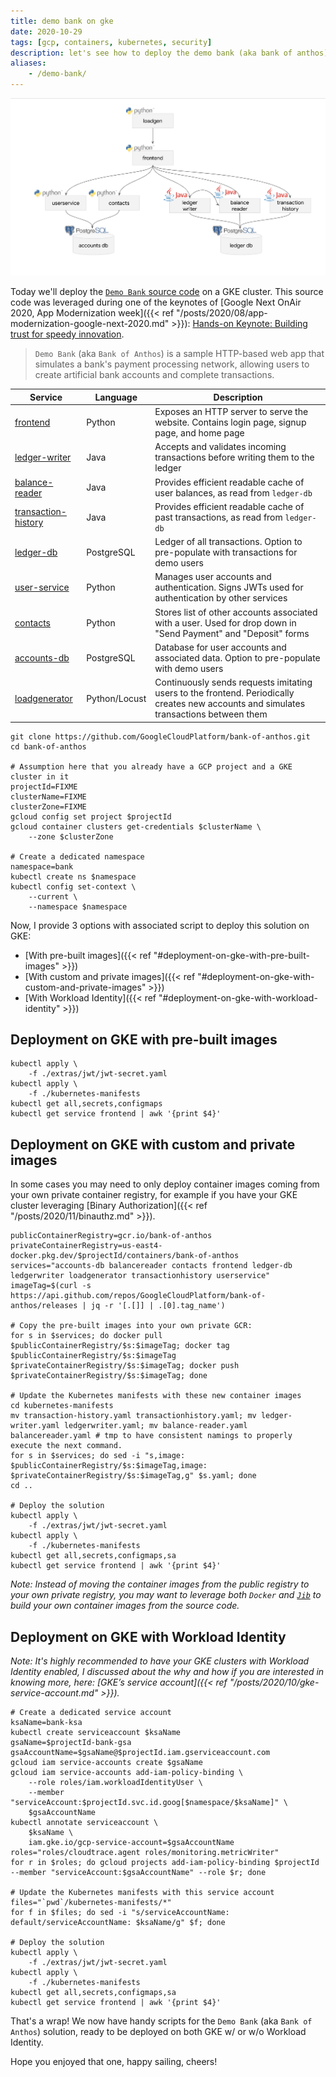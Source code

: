 ```yaml
---
title: demo bank on gke
date: 2020-10-29
tags: [gcp, containers, kubernetes, security]
description: let's see how to deploy the demo bank (aka bank of anthos) solution on gke, w/ or w/o workload identity
aliases:
    - /demo-bank/
---
```

[![](https://github.com/GoogleCloudPlatform/bank-of-anthos/raw/master/docs/architecture.png)](https://github.com/GoogleCloudPlatform/bank-of-anthos/raw/master/docs/architecture.png)

Today we'll deploy the [`Demo Bank` source code](https://github.com/GoogleCloudPlatform/bank-of-anthos/) on a GKE cluster. This source code was leveraged during one of the keynotes of [Google Next OnAir 2020, App Modernization week]({{< ref "/posts/2020/08/app-modernization-google-next-2020.md" >}}): [Hands-on Keynote: Building trust for speedy innovation](https://youtu.be/7QR1z35h_yc).

> `Demo Bank` (aka `Bank of Anthos`) is a sample HTTP-based web app that simulates a bank's payment processing network, allowing users to create artificial bank accounts and complete transactions.

| Service | Language | Description |
| ------- | -------- | ----------- |
| [frontend](https://github.com/GoogleCloudPlatform/bank-of-anthos/tree/master/src/frontend) | Python | Exposes an HTTP server to serve the website. Contains login page, signup page, and home page |
| [ledger-writer](https://github.com/GoogleCloudPlatform/bank-of-anthos/tree/master/src/ledgerwriter) | Java | Accepts and validates incoming transactions before writing them to the ledger |
| [balance-reader](https://github.com/GoogleCloudPlatform/bank-of-anthos/tree/master/src/balancereader) | Java | Provides efficient readable cache of user balances, as read from `ledger-db` |
| [transaction-history](https://github.com/GoogleCloudPlatform/bank-of-anthos/tree/master/src/transactionhistory) | Java | Provides efficient readable cache of past transactions, as read from `ledger-db` |
| [ledger-db](https://github.com/GoogleCloudPlatform/bank-of-anthos/tree/master/src/ledger-db) | PostgreSQL | Ledger of all transactions. Option to pre-populate with transactions for demo users |
| [user-service](https://github.com/GoogleCloudPlatform/bank-of-anthos/tree/master/src/userservice) | Python | Manages user accounts and authentication. Signs JWTs used for authentication by other services |
| [contacts](https://github.com/GoogleCloudPlatform/bank-of-anthos/tree/master/src/contacts) | Python | Stores list of other accounts associated with a user. Used for drop down in "Send Payment" and "Deposit" forms |
| [accounts-db](https://github.com/GoogleCloudPlatform/bank-of-anthos/tree/master/src/accounts-db) | PostgreSQL | Database for user accounts and associated data. Option to pre-populate with demo users |
| [loadgenerator](https://github.com/GoogleCloudPlatform/bank-of-anthos/tree/master/src/loadgenerator) | Python/Locust | Continuously sends requests imitating users to the frontend. Periodically creates new accounts and simulates transactions between them |

```
git clone https://github.com/GoogleCloudPlatform/bank-of-anthos.git
cd bank-of-anthos

# Assumption here that you already have a GCP project and a GKE cluster in it
projectId=FIXME
clusterName=FIXME
clusterZone=FIXME
gcloud config set project $projectId
gcloud container clusters get-credentials $clusterName \
    --zone $clusterZone

# Create a dedicated namespace
namespace=bank
kubectl create ns $namespace
kubectl config set-context \
    --current \
    --namespace $namespace
```

Now, I provide 3 options with associated script to deploy this solution on GKE:
- [With pre-built images]({{< ref "#deployment-on-gke-with-pre-built-images" >}})
- [With custom and private images]({{< ref "#deployment-on-gke-with-custom-and-private-images" >}})
- [With Workload Identity]({{< ref "#deployment-on-gke-with-workload-identity" >}})

## Deployment on GKE with pre-built images

```
kubectl apply \
    -f ./extras/jwt/jwt-secret.yaml
kubectl apply \
    -f ./kubernetes-manifests
kubectl get all,secrets,configmaps
kubectl get service frontend | awk '{print $4}'
```

## Deployment on GKE with custom and private images

In some cases you may need to only deploy container images coming from your own private container registry, for example if you have your GKE cluster leveraging [Binary Authorization]({{< ref "/posts/2020/11/binauthz.md" >}}).

```
publicContainerRegistry=gcr.io/bank-of-anthos
privateContainerRegistry=us-east4-docker.pkg.dev/$projectId/containers/bank-of-anthos
services="accounts-db balancereader contacts frontend ledger-db ledgerwriter loadgenerator transactionhistory userservice"
imageTag=$(curl -s https://api.github.com/repos/GoogleCloudPlatform/bank-of-anthos/releases | jq -r '[.[]] | .[0].tag_name')

# Copy the pre-built images into your own private GCR:
for s in $services; do docker pull $publicContainerRegistry/$s:$imageTag; docker tag $publicContainerRegistry/$s:$imageTag $privateContainerRegistry/$s:$imageTag; docker push $privateContainerRegistry/$s:$imageTag; done

# Update the Kubernetes manifests with these new container images
cd kubernetes-manifests
mv transaction-history.yaml transactionhistory.yaml; mv ledger-writer.yaml ledgerwriter.yaml; mv balance-reader.yaml balancereader.yaml # tmp to have consistent namings to properly execute the next command.
for s in $services; do sed -i "s,image: $publicContainerRegistry/$s:$imageTag,image: $privateContainerRegistry/$s:$imageTag,g" $s.yaml; done
cd ..

# Deploy the solution
kubectl apply \
    -f ./extras/jwt/jwt-secret.yaml
kubectl apply \
    -f ./kubernetes-manifests
kubectl get all,secrets,configmaps,sa
kubectl get service frontend | awk '{print $4}'
```

_Note: Instead of moving the container images from the public registry to your own private registry, you may want to leverage both `Docker` and [`Jib`](https://github.com/GoogleContainerTools/jib#jib) to build your own container images from the source code._

## Deployment on GKE with Workload Identity

_Note: It's highly recommended to have your GKE clusters with Workload Identity enabled, I discussed about the why and how if you are interested in knowing more, here: [GKE’s service account]({{< ref "/posts/2020/10/gke-service-account.md" >}})._

```
# Create a dedicated service account
ksaName=bank-ksa
kubectl create serviceaccount $ksaName
gsaName=$projectId-bank-gsa
gsaAccountName=$gsaName@$projectId.iam.gserviceaccount.com
gcloud iam service-accounts create $gsaName
gcloud iam service-accounts add-iam-policy-binding \
    --role roles/iam.workloadIdentityUser \
    --member "serviceAccount:$projectId.svc.id.goog[$namespace/$ksaName]" \
    $gsaAccountName
kubectl annotate serviceaccount \
    $ksaName \
    iam.gke.io/gcp-service-account=$gsaAccountName
roles="roles/cloudtrace.agent roles/monitoring.metricWriter"
for r in $roles; do gcloud projects add-iam-policy-binding $projectId --member "serviceAccount:$gsaAccountName" --role $r; done

# Update the Kubernetes manifests with this service account
files="`pwd`/kubernetes-manifests/*"
for f in $files; do sed -i "s/serviceAccountName: default/serviceAccountName: $ksaName/g" $f; done

# Deploy the solution
kubectl apply \
    -f ./extras/jwt/jwt-secret.yaml
kubectl apply \
    -f ./kubernetes-manifests
kubectl get all,secrets,configmaps,sa
kubectl get service frontend | awk '{print $4}'
```

That's a wrap! We now have handy scripts for the `Demo Bank` (aka `Bank of Anthos`) solution, ready to be deployed on both GKE w/ or w/o Workload Identity.

Hope you enjoyed that one, happy sailing, cheers!